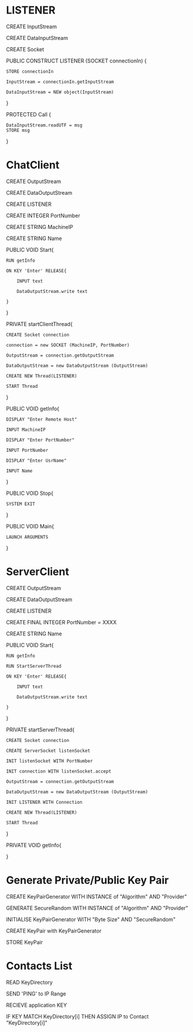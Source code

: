 # LISTENER

CREATE InputStream

CREATE DataInputStream

CREATE Socket

PUBLIC CONSTRUCT LISTENER (SOCKET connectionIn)
{
	
	STORE connectionIn
	
	InputStream = connectionIn.getInputStream
	
	DataInputStream = NEW object(InputStream)
}

PROTECTED Call
{

	DataInputStream.readUTF = msg
	STORE msg
}

# ChatClient

CREATE OutputStream

CREATE DataOutputStream

CREATE LISTENER

CREATE INTEGER PortNumber

CREATE STRING MachineIP

CREATE STRING Name

PUBLIC VOID Start{

	RUN getInfo

	ON KEY 'Enter' RELEASE{
		
		INPUT text
		
		DataOutputStream.write text
		
	}

}
	
PRIVATE startClientThread{
	
	CREATE Socket connection 

	connection = new SOCKET (MachineIP, PortNumber)
	
	OutputStream = connection.getOutputStream
	
	DataOutputStream = new DataOutputStream (OutputStream)
	
	CREATE NEW Thread(LISTENER)
	
	START Thread

}

PUBLIC VOID getInfo{
	
	DISPLAY "Enter Remote Host"
	
	INPUT MachineIP
	
	DISPLAY "Enter PortNumber"
	
	INPUT PortNumber
	
	DISPLAY "Enter UsrName"
	
	INPUT Name
	
}

PUBLIC VOID Stop{

	SYSTEM EXIT
	
}

PUBLIC VOID Main{

	LAUNCH ARGUMENTS
	
}

# ServerClient

CREATE OutputStream

CREATE DataOutputStream

CREATE LISTENER

CREATE FINAL INTEGER PortNumber = XXXX

CREATE STRING Name

PUBLIC VOID Start{

	RUN getInfo
	
	RUN StartServerThread

	ON KEY 'Enter' RELEASE{
		
		INPUT text
		
		DataOutputStream.write text
		
	}

}

PRIVATE startServerThread{
	
	CREATE Socket connection 
	
	CREATE ServerSocket listenSocket
	
	INIT listenSocket WITH PortNumber
	
	INIT connection WITH listenSocket.accept
	
	OutputStream = connection.getOutputStream
	
	DataOutputStream = new DataOutputStream (OutputStream)
	
	INIT LISTENER WITH Connection
	
	CREATE NEW Thread(LISTENER)
	
	START Thread

}

PRIVATE VOID getInfo{

}

# Generate Private/Public Key Pair

CREATE KeyPairGenerator WITH INSTANCE of "Algorithm" AND "Provider"

GENERATE SecureRandom WITH INSTANCE of "Algorithm" AND "Provider"

INITIALISE KeyPairGenerator WITH "Byte Size" AND "SecureRandom"

CREATE KeyPair with KeyPairGenerator

STORE KeyPair

# Contacts List 

READ KeyDirectory

SEND 'PING' to IP Range

RECIEVE application KEY

IF KEY MATCH KeyDirectory[i] THEN ASSIGN IP to Contact "KeyDirectory[i]"

